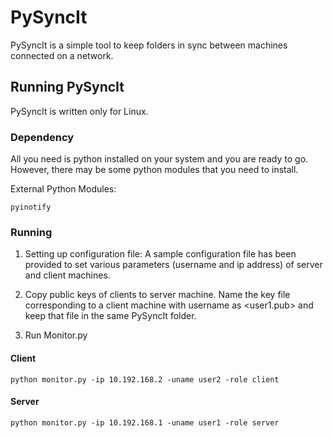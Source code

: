 # PySyncIt

PySyncIt is a simple tool to keep folders in sync between machines connected on a network.

## Running PySyncIt

PySyncIt is written only for Linux.

### Dependency

All you need is python installed on your system and you are ready to go. However, there may be some python modules that you need to install.

External Python Modules:

```
pyinotify
```

### Running

1. Setting up configuration file:
A sample configuration file has been provided to set various parameters (username and ip address) of server and client machines.

2. Copy public keys of clients to server machine. Name the key file corresponding to a client machine with username <user1> as <user1.pub> and keep that file in the same PySyncIt folder.

3. Run Monitor.py
#### Client

```
python monitor.py -ip 10.192.168.2 -uname user2 -role client
```

#### Server

```
python monitor.py -ip 10.192.168.1 -uname user1 -role server
```

